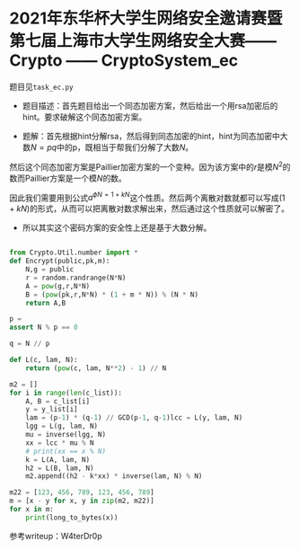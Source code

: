 # 2021年东华杯大学生网络安全邀请赛暨第七届上海市大学生网络安全大赛—— Crypto —— CryptoSystem_ec
题目见`task_ec.py`

* 题目描述：首先题目给出一个同态加密方案，然后给出一个用rsa加密后的hint。要求破解这个同态加密方案。

* 题解：首先根据hint分解rsa，然后得到同态加密的hint，hint为同态加密中大数$N=pq$中的p，既相当于帮我们分解了大数$N$。

然后这个同态加密方案是Paillier加密方案的一个变种。因为该方案中的$r$是模$N^2$的数而Paillier方案是一个模$N$的数。

因此我们需要用到公式$a^{\phi{N} = 1+kN}$这个性质。然后两个离散对数就都可以写成$(1+kN)$的形式，从而可以把离散对数求解出来，然后通过这个性质就可以解密了。

* 所以其实这个密码方案的安全性上还是基于大数分解。

```python

from Crypto.Util.number import *
def Encrypt(public,pk,m):
    N,g = public
    r = random.randrange(N*N)
    A = pow(g,r,N*N)
    B = (pow(pk,r,N*N) * (1 + m * N)) % (N * N)
    return A,B

p =
assert N % p == 0

q = N // p

def L(c, lam, N):
    return (pow(c, lam, N**2) - 1) // N

m2 = []
for i in range(len(c_list)):
    A, B = c_list[i]
    y = y_list[i]
    lam = (p-1) * (q-1) // GCD(p-1, q-1)lcc = L(y, lam, N)
    lgg = L(g, lam, N)
    mu = inverse(lgg, N)
    xx = lcc * mu % N
    # print(xx == x % N)
    k = L(A, lam, N)
    h2 = L(B, lam, N)
    m2.append((h2 - k*xx) * inverse(lam, N) % N)

m22 = [123, 456, 789, 123, 456, 789]
m = [x - y for x, y in zip(m2, m22)]
for x in m:
    print(long_to_bytes(x))
```

参考writeup：W4terDr0p 

